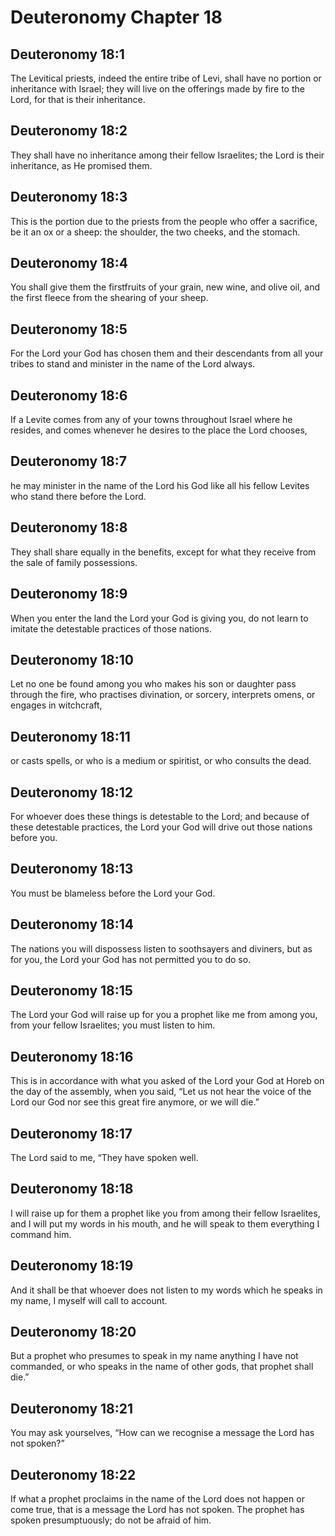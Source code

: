 # Deuteronomy Chapter 18

## Deuteronomy 18:1
The Levitical priests, indeed the entire tribe of Levi, shall have no portion or inheritance with Israel; they will live on the offerings made by fire to the Lord, for that is their inheritance.

## Deuteronomy 18:2
They shall have no inheritance among their fellow Israelites; the Lord is their inheritance, as He promised them.

## Deuteronomy 18:3
This is the portion due to the priests from the people who offer a sacrifice, be it an ox or a sheep: the shoulder, the two cheeks, and the stomach.

## Deuteronomy 18:4
You shall give them the firstfruits of your grain, new wine, and olive oil, and the first fleece from the shearing of your sheep.

## Deuteronomy 18:5
For the Lord your God has chosen them and their descendants from all your tribes to stand and minister in the name of the Lord always.

## Deuteronomy 18:6
If a Levite comes from any of your towns throughout Israel where he resides, and comes whenever he desires to the place the Lord chooses,

## Deuteronomy 18:7
he may minister in the name of the Lord his God like all his fellow Levites who stand there before the Lord.

## Deuteronomy 18:8
They shall share equally in the benefits, except for what they receive from the sale of family possessions.

## Deuteronomy 18:9
When you enter the land the Lord your God is giving you, do not learn to imitate the detestable practices of those nations.

## Deuteronomy 18:10
Let no one be found among you who makes his son or daughter pass through the fire, who practises divination, or sorcery, interprets omens, or engages in witchcraft,

## Deuteronomy 18:11
or casts spells, or who is a medium or spiritist, or who consults the dead.

## Deuteronomy 18:12
For whoever does these things is detestable to the Lord; and because of these detestable practices, the Lord your God will drive out those nations before you.

## Deuteronomy 18:13
You must be blameless before the Lord your God.

## Deuteronomy 18:14
The nations you will dispossess listen to soothsayers and diviners, but as for you, the Lord your God has not permitted you to do so.

## Deuteronomy 18:15
The Lord your God will raise up for you a prophet like me from among you, from your fellow Israelites; you must listen to him.

## Deuteronomy 18:16
This is in accordance with what you asked of the Lord your God at Horeb on the day of the assembly, when you said, “Let us not hear the voice of the Lord our God nor see this great fire anymore, or we will die.”

## Deuteronomy 18:17
The Lord said to me, “They have spoken well.

## Deuteronomy 18:18
I will raise up for them a prophet like you from among their fellow Israelites, and I will put my words in his mouth, and he will speak to them everything I command him.

## Deuteronomy 18:19
And it shall be that whoever does not listen to my words which he speaks in my name, I myself will call to account.

## Deuteronomy 18:20
But a prophet who presumes to speak in my name anything I have not commanded, or who speaks in the name of other gods, that prophet shall die.”

## Deuteronomy 18:21
You may ask yourselves, “How can we recognise a message the Lord has not spoken?”

## Deuteronomy 18:22
If what a prophet proclaims in the name of the Lord does not happen or come true, that is a message the Lord has not spoken. The prophet has spoken presumptuously; do not be afraid of him.
